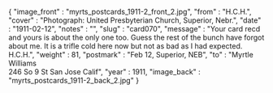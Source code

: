 {
  "image_front" : "myrts_postcards_1911-2_front_2.jpg",
  "from" : "H.C.H.",
  "cover" : "Photograph: United Presbyterian Church, Superior, Nebr.",
  "date" : "1911-02-12",
  "notes" : "",
  "slug" : "card070",
  "message" : "Your card recd and yours is about the only one too. Guess the rest of the bunch have forgot about me. It is a trifle cold here now but not as bad as I had expected. H.C.H.",
  "weight" : 81,
  "postmark" : "Feb 12, Superior, NEB",
  "to" : "Myrtle Williams<br> 246 So 9 St San Jose Calif",
  "year" : 1911,
  "image_back" : "myrts_postcards_1911-2_back_2.jpg"
}

